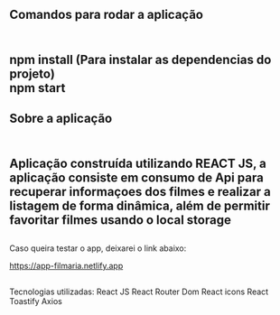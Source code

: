 <h2>Comandos para rodar a aplicação<h2><br>
npm install (Para instalar as dependencias do projeto)<br>
npm start

##

<h2>Sobre a aplicação<h2><br>
Aplicação construída utilizando REACT JS, a aplicação consiste em consumo de Api para recuperar informaçoes dos filmes e realizar a listagem de forma dinâmica, além de permitir favoritar filmes usando o local storage

##

Caso queira testar o app, deixarei o link abaixo:

https://app-filmaria.netlify.app

##

Tecnologias utilizadas:
React JS
React Router Dom
React icons
React Toastify
Axios
